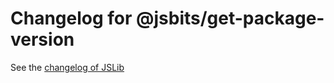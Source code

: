 # Changelog for @jsbits/get-package-version

See the [changelog of JSLib](https://github.com/ProJSLib/jsbits/blob/master/CHANGELOG.md)
